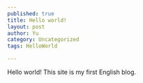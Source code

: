 ```yaml
---
published: true
title: Hello world!
layout: post
author: Yu
category: Uncategorized
tags: HelloWorld

---
```

Hello world! This site is my first English blog.